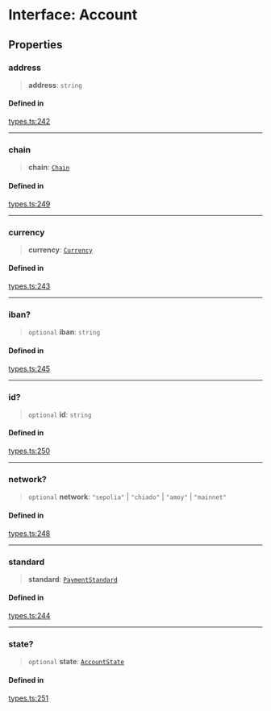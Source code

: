 # Interface: Account

## Properties

### address

> **address**: `string`

#### Defined in

[types.ts:242](https://github.com/monerium/js-monorepo/blob/main/packages/sdk/src/types.ts#L242)

***

### chain

> **chain**: [`Chain`](/docs/tools/SDK/type-aliases/Chain.md)

#### Defined in

[types.ts:249](https://github.com/monerium/js-monorepo/blob/main/packages/sdk/src/types.ts#L249)

***

### currency

> **currency**: [`Currency`](/docs/tools/SDK/enumerations/Currency.md)

#### Defined in

[types.ts:243](https://github.com/monerium/js-monorepo/blob/main/packages/sdk/src/types.ts#L243)

***

### iban?

> `optional` **iban**: `string`

#### Defined in

[types.ts:245](https://github.com/monerium/js-monorepo/blob/main/packages/sdk/src/types.ts#L245)

***

### id?

> `optional` **id**: `string`

#### Defined in

[types.ts:250](https://github.com/monerium/js-monorepo/blob/main/packages/sdk/src/types.ts#L250)

***

### network?

> `optional` **network**: `"sepolia"` \| `"chiado"` \| `"amoy"` \| `"mainnet"`

#### Defined in

[types.ts:248](https://github.com/monerium/js-monorepo/blob/main/packages/sdk/src/types.ts#L248)

***

### standard

> **standard**: [`PaymentStandard`](/docs/tools/SDK/enumerations/PaymentStandard.md)

#### Defined in

[types.ts:244](https://github.com/monerium/js-monorepo/blob/main/packages/sdk/src/types.ts#L244)

***

### state?

> `optional` **state**: [`AccountState`](/docs/tools/SDK/enumerations/AccountState.md)

#### Defined in

[types.ts:251](https://github.com/monerium/js-monorepo/blob/main/packages/sdk/src/types.ts#L251)
